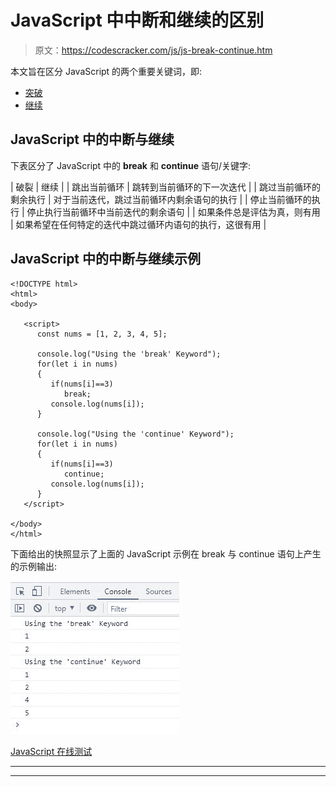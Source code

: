# JavaScript 中中断和继续的区别

> 原文：<https://codescracker.com/js/js-break-continue.htm>

本文旨在区分 JavaScript 的两个重要关键词，即:

*   [突破](/js/js-break-statement.htm)
*   [继续](/js/js-continue-statement.htm)

## JavaScript 中的中断与继续

下表区分了 JavaScript 中的 **break** 和 **continue** 语句/关键字:

| 破裂 | 继续 |
| 跳出当前循环 | 跳转到当前循环的下一次迭代 |
| 跳过当前循环的剩余执行 | 对于当前迭代，跳过当前循环内剩余语句的执行 |
| 停止当前循环的执行 | 停止执行当前循环中当前迭代的剩余语句 |
| 如果条件总是评估为真，则有用 | 如果希望在任何特定的迭代中跳过循环内语句的执行，这很有用 |

## JavaScript 中的中断与继续示例

```
<!DOCTYPE html>
<html>
<body>

   <script>
      const nums = [1, 2, 3, 4, 5];

      console.log("Using the 'break' Keyword");
      for(let i in nums)
      {
         if(nums[i]==3)
            break;
         console.log(nums[i]);
      }

      console.log("Using the 'continue' Keyword");
      for(let i in nums)
      {
         if(nums[i]==3)
            continue;
         console.log(nums[i]);
      }
   </script>

</body>
</html>
```

下面给出的快照显示了上面的 JavaScript 示例在 break 与 continue 语句上产生的示例输出:

![break vs continue javascript](img/590fb3200de27568cda898f588cd3913.png)

[JavaScript 在线测试](/exam/showtest.php?subid=6)

* * *

* * *